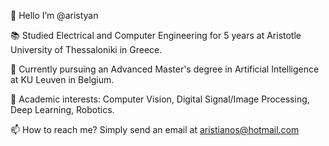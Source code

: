 👋 Hello I’m @aristyan

📚 Studied Electrical and Computer Engineering for 5 years at Aristotle University of Thessaloniki in Greece.

🌱 Currently pursuing an Advanced Master's degree in Artificial Intelligence at KU Leuven in Belgium.

👀 Academic interests: Computer Vision, Digital Signal/Image Processing, Deep Learning, Robotics.

📫 How to reach me? Simply send an email at aristianos@hotmail.com
